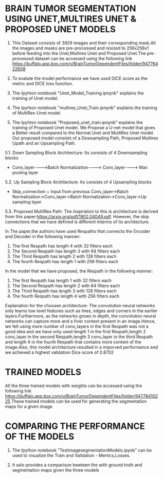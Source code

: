 # BRAIN TUMOR SEGMENTATION USING UNET,MULTIRES UNET & PROPOSED UNET MODELS

1. This Dataset consists of 3929 images and their corresponding mask.All the images and masks are pre-processed and resized to 256x256x1 before feeding into the Unet,Multires Unet and Proposed Unet.The pre-processed dataset can be accessed using the following link https://buffalo.app.box.com/v/BrainTumorDependentFiles/folder/94776422608

2. To evalute the model performance we have used DICE score as the metric and DICE loss function.

3. The Ipyhton notebook "Unet_Model_Training.ipnynb" explains the training of Unet model.

4. The Ipyhton notebook "multires_Unet_Train.ipnynb" explains the training of MultiRes-Unet model.

5. The Ipyhton notebook "Proposed_unet_train.ipnynb" explains the training of Proposed Unet model.
We Propose a U-net model that gives a Better result compared to the Normal Unet and MultiRes Unet model.
Our proposed model consists of a Dowsampling Path, Proposed Multires Upath and an Upsampling Path.

5.1. Down Sampling Block Architecture: Its consists of 4 Downsampling blocks
 
 *  Conv_layer---->Batch Normalization----> Conv_layer----> Max pooling layer
                                    
5.2. Up Sampling Block Architecture: Its consists of 4 Upsampling blocks

 *  Skip_connection + Input from previous Conv_layer->Batch Normalization->Conv_layer->Batch Normalization->Conv_layer->Up sampling layer

5.3. Proposed MultiRes Path: The inspiration to this is architecture is derived from this paper:https://arxiv.org/pdf/1902.04049.pdf. However, the skip connections that we have defined is different interms of its architecture.

In The paper,the authors have used Respaths that connects the Encoder and Decoder in the following manner:
1. The first Respath has length 4 with 32 filters each
2. The Second Respath has length 3 with 64 filters each
3. The Third Respath has length 2 with 128 filters each
4. The fourth Respath has length 1 with 256 filters each

In the model that we have proposed, the Respath in the following manner:
1. The first Respath has length 1 with 32 filters each
2. The Second Respath has length 2 with 64 filters each
3. The Third Respath has length 3 with 128 filters each
4. The fourth Respath has length 4 with 256 filters each

Explanation for the choosen architecture: The convolution neural networks only learns low level features such as lines, edges and corners in the earlier layers.Furthermore, as the networks grows in depth, the convolution neural networks can capture more and a finer context present in an image.Hence, we felt using more number of conv_layers in the first Respath was not a good idea and we have only used length 1 in the first Respath,length 2 conv_layer in the second Respath,length 3 conv_layer in the third Respath and length 4 in the fourth Respath that contains more context of the image.Also, this model architecture resulted in a imporved performance and we achieved a highest validation Dice score of 0.8702

# TRAINED MODELS
All the three trained models with weights can be accessed using the following link https://buffalo.app.box.com/v/BrainTumorDependentFiles/folder/94778410225 
These trained models can be used for generating the segmentation maps for a given image.

# COMPARING THE PERFORMANCE OF THE MODELS
1. The Ipython notebook "TestimagesegmentationModels.ipynb" can be used to visualize the Train and Validation - Mertics,Losses.

2. It aslo provides a comparison bewteen the with ground truth and segmentation maps given the three models
